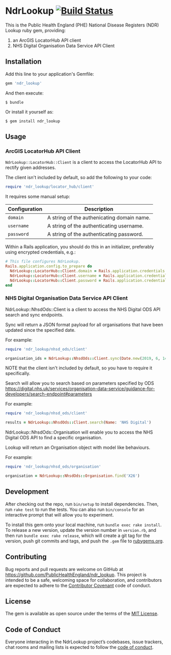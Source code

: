 # NdrLookup [![Build Status](https://travis-ci.org/PublicHealthEngland/ndr_lookup.svg?branch=master)](https://travis-ci.org/PublicHealthEngland/ndr_lookup)

This is the Public Health England (PHE) National Disease Registers (NDR) Lookup ruby gem,
providing:

1. an ArcGIS LocatorHub API client
2. NHS Digital Organisation Data Service API Client

## Installation

Add this line to your application's Gemfile:

```ruby
gem 'ndr_lookup'
```

And then execute:

    $ bundle

Or install it yourself as:

    $ gem install ndr_lookup

## Usage

### ArcGIS LocatorHub API Client

`NdrLookup::LocatorHub::Client` is a client to access the LocatorHub API to rectify given addresses.

The client isn't included by default, so add the following to your code:

```ruby
require 'ndr_lookup/locator_hub/client'
```

It requires some manual setup:

Configuration | Description
--- | ---
`domain` | A string of the authenicating domain name.
`username` | A string of the authenticating username.
`password` | A string of the authenticating password.

Within a Rails application, you should do this in an initializer, preferably using encrypted credentials, e.g.:

```ruby
# This file configures NdrLookup.
Rails.application.config.to_prepare do
  NdrLookup::LocatorHub::Client.domain = Rails.application.credentials.production[:locator_hub_api][:domain]
  NdrLookup::LocatorHub::Client.username = Rails.application.credentials.production[:locator_hub_api][:username]
  NdrLookup::LocatorHub::Client.password = Rails.application.credentials.production[:locator_hub_api][:password]
end
```

### NHS Digital Organisation Data Service API Client

NdrLookup::NhsdOds::Client is a client to access the NHS Digital ODS API search and sync endpoints.

Sync will return a JSON format payload for all organisations that have been updated since the specified date.

For example:

```ruby
require 'ndr_lookup/nhsd_ods/client'

organisation_ids = NdrLookup::NhsdOds::Client.sync(Date.new(2019, 6, 14))
```

NOTE that the client isn't included by default, so you have to require it specifically.

Search will allow you to search based on parameters specified by ODS
https://digital.nhs.uk/services/organisation-data-service/guidance-for-developers/search-endpoint#parameters

For example:

```ruby
require 'ndr_lookup/nhsd_ods/client'

results = NdrLookup::NhsdOds::Client.search(Name: 'NHS Digital')
```

NdrLookup::NhsdOds::Organisation will enable you to access the NHS Digital ODS API to find a specific organisation.

Lookup will return an Organisation object with model like behaviours.

For example:

```ruby
require 'ndr_lookup/nhsd_ods/organisation'

organisation = NdrLookup::NhsdOds::Organisation.find('X26')
```

## Development

After checking out the repo, run `bin/setup` to install dependencies. Then, run `rake test` to run the tests. You can also run `bin/console` for an interactive prompt that will allow you to experiment.

To install this gem onto your local machine, run `bundle exec rake install`. To release a new version, update the version number in `version.rb`, and then run `bundle exec rake release`, which will create a git tag for the version, push git commits and tags, and push the `.gem` file to [rubygems.org](https://rubygems.org).

## Contributing

Bug reports and pull requests are welcome on GitHub at https://github.com/PublicHealthEngland/ndr_lookup. This project is intended to be a safe, welcoming space for collaboration, and contributors are expected to adhere to the [Contributor Covenant](http://contributor-covenant.org) code of conduct.

## License

The gem is available as open source under the terms of the [MIT License](https://opensource.org/licenses/MIT).

## Code of Conduct

Everyone interacting in the NdrLookup project’s codebases, issue trackers, chat rooms and mailing lists is expected to follow the [code of conduct](https://github.com/PublicHealthEngland/ndr_lookup/blob/master/CODE_OF_CONDUCT.md).
